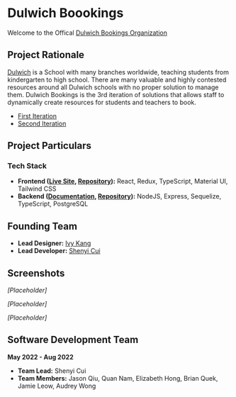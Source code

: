 # Dulwich Boookings
Welcome to the Offical [Dulwich Bookings Organization](https://www.ivykang.com/uiux/dcb-bookings)

## Project Rationale
[Dulwich](https://www.dulwich.org/) is a School with many branches worldwide, teaching students from kindergarten to high school. There are many valuable and highly contested resources around all Dulwich schools with no proper solution to manage them. Dulwich Bookings is the 3rd iteration of solutions that allows staff to dynamically create resources for students and teachers to book.
* [First Iteration](https://se21bookings.github.io/)
* [Second Iteration](https://shenyicui.github.io/dcbbookings)

## Project Particulars
### Tech Stack
* **Frontend ([Live Site](), [Repository](https://github.com/Dulwich-Bookings/Dulwich-Bookings-Frontend)):** React, Redux, TypeScript, Material UI, Tailwind CSS
* **Backend ([Documentation](), [Repository](https://github.com/Dulwich-Bookings/Dulwich-Bookings-API)):** NodeJS, Express, Sequelize, TypeScript, PostgreSQL

## Founding Team
* **Lead Designer:** [Ivy Kang](https://www.ivykang.com/)
* **Lead Developer:** [Shenyi Cui](https://github.com/ShenyiCui)

## Screenshots
_\[Placeholder\]_

_\[Placeholder\]_

_\[Placeholder\]_

## Software Development Team
**May 2022 - Aug 2022**
* **Team Lead:** Shenyi Cui
* **Team Members:** Jason Qiu, Quan Nam, Elizabeth Hong, Brian Quek, Jamie Leow, Audrey Wong
